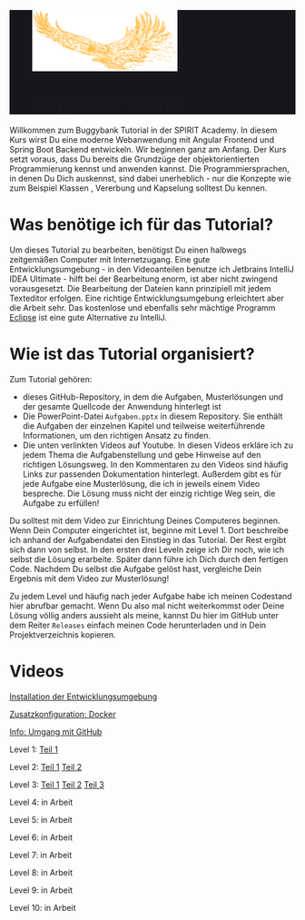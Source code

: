 <div style="background-color: #16161D; display: block">
    <figure>
        <img src="./eagle.svg" alt="BuggyBank" width="256">
        <figcaption><h1>Buggybank Tutorial</h1></figcaption>
    </figure>
</div>

Willkommen zum Buggybank Tutorial in der SPIRIT Academy. In diesem Kurs wirst Du eine moderne
 Webanwendung mit Angular Frontend und Spring Boot Backend entwickeln. Wir beginnen ganz am Anfang. Der Kurs setzt
  voraus, dass Du bereits die Grundzüge der objektorientierten Programmierung kennst und anwenden kannst. Die
   Programmiersprachen, in denen Du Dich auskennst, sind dabei unerheblich - nur die Konzepte wie zum Beispiel Klassen 
   , Vererbung und Kapselung solltest Du kennen.
   
   # Was benötige ich für das Tutorial?
   Um dieses Tutorial zu bearbeiten, benötigst Du einen halbwegs zeitgemäßen Computer mit Internetzugang. Eine gute
    Entwicklungsumgebung - in den Videoanteilen benutze ich Jetbrains IntelliJ IDEA Ultimate - hilft bei der
     Bearbeitung enorm, ist aber nicht zwingend vorausgesetzt. Die Bearbeitung der Dateien kann prinzipiell mit jedem
      Texteditor erfolgen. Eine richtige Entwicklungsumgebung erleichtert aber die Arbeit sehr. Das kostenlose und
       ebenfalls sehr mächtige Programm [Eclipse](https://www.eclipse.org/downloads/) ist eine gute Alternative zu
        IntelliJ.
        
 # Wie ist das Tutorial organisiert?
 
Zum Tutorial gehören:
* dieses GitHub-Repository, in dem die Aufgaben, Musterlösungen und der gesamte Quellcode der Anwendung hinterlegt
ist
* Die PowerPoint-Datei `Aufgaben.pptx` in diesem Repository. Sie enthält die Aufgaben der einzelnen Kapitel und
 teilweise weiterführende Informationen, um den richtigen Ansatz zu finden.
 * Die unten verlinkten Videos auf Youtube. In diesen Videos erkläre ich zu jedem Thema die Aufgabenstellung und gebe
  Hinweise auf den richtigen Lösungsweg. In den Kommentaren zu den Videos sind häufig Links zur passenden
   Dokumentation hinterlegt. Außerdem gibt es für jede Aufgabe eine Musterlösung, die ich in jeweils einem Video
    bespreche. Die Lösung muss nicht der einzig richtige Weg sein, die Aufgabe zu erfüllen!
    
Du solltest mit dem Video zur Einrichtung Deines Computeres beginnen. Wenn Dein Computer eingerichtet ist, beginne
 mit Level 1. Dort beschreibe ich anhand der Aufgabendatei den Einstieg in das Tutorial. Der Rest ergibt sich dann
  von selbst. In den ersten drei Leveln zeige ich Dir noch, wie ich selbst die Lösung erarbeite. Später dann führe
   ich Dich durch den fertigen Code.
  Nachdem Du selbst die Aufgabe gelöst hast, vergleiche Dein Ergebnis mit dem Video zur Musterlösung!
  
  Zu jedem Level und häufig nach jeder Aufgabe habe ich meinen Codestand hier abrufbar gemacht. Wenn Du also mal
   nicht weiterkommst oder Deine Lösung völlig anders aussieht als meine, kannst Du hier im GitHub unter dem Reiter
    `Releases` einfach meinen Code herunterladen und in Dein Projektverzeichnis kopieren. 
    
# Videos
[Installation der Entwicklungsumgebung](https://www.youtube.com/watch?v=d1MkcNximsY)

[Zusatzkonfiguration: Docker](https://www.youtube.com/watch?v=I5D4ulMqY38)

[Info: Umgang mit GitHub](https://www.youtube.com/watch?v=jZ7dbVQQLSY)

Level 1: 
[Teil 1](https://www.youtube.com/watch?v=bfsvT5TAC7U)

Level 2: 
[Teil 1](https://www.youtube.com/watch?v=bMGB4FRJWUc)
[Teil 2](https://www.youtube.com/watch?v=QQYMzH0jVf0)

Level 3: 
[Teil 1](https://www.youtube.com/watch?v=RfXS5M08whU)
[Teil 2](https://www.youtube.com/watch?v=oxge5S3feFk)
[Teil 3](https://www.youtube.com/watch?v=Gm-U8uGuuKk)

Level 4:
in Arbeit

Level 5: 
in Arbeit

Level 6: in Arbeit

Level 7: in Arbeit

Level 8: in Arbeit

Level 9: in Arbeit

Level 10: in Arbeit
